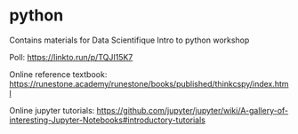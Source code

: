 # python
Contains materials for Data Scientifique Intro to python workshop 


Poll:
https://linkto.run/p/TQJI15K7

Online reference textbook:
https://runestone.academy/runestone/books/published/thinkcspy/index.html

Online jupyter tutorials:
https://github.com/jupyter/jupyter/wiki/A-gallery-of-interesting-Jupyter-Notebooks#introductory-tutorials
